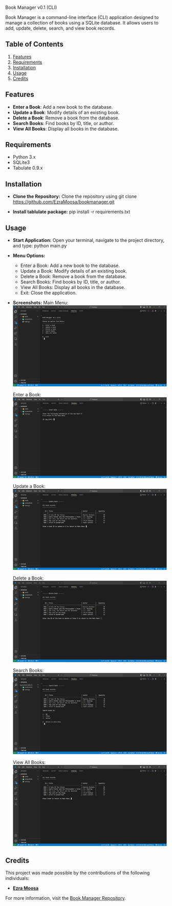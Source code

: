 Book Manager v0.1 (CLI)

Book Manager is a command-line interface (CLI) application designed to manage a collection of books using a SQLite database. It allows users to add, update, delete, search, and view book records.

## Table of Contents

1. [Features](#features)
2. [Requirements](#requirements)
3. [Installation](#installation)
4. [Usage](#usage)
5. [Credits](#credits)

## Features

- **Enter a Book**: Add a new book to the database.
- **Update a Book**: Modify details of an existing book.
- **Delete a Book**: Remove a book from the database.
- **Search Books**: Find books by ID, title, or author.
- **View All Books**: Display all books in the database.

## Requirements

- Python 3.x
- SQLite3
- Tabulate 0.9.x

## Installation

- **Clone the Repository:**
    Clone the repository using git clone https://github.com/EzraMoosa/bookmanager.git

- **Install tablulate package:**
    pip install -r requirements.txt

## Usage
- **Start Application:**
    Open your terminal, navigate to the project directory, and type:
    python main.py

- **Menu Options:**
    * Enter a Book: Add a new book to the database.
    * Update a Book: Modify details of an existing book.
    * Delete a Book: Remove a book from the database.
    * Search Books: Find books by ID, title, or author.
    * View All Books: Display all books in the database.
    * Exit: Close the application.
 
- **Screenshots:**
    Main Menu:
    ![Main Menu](screenshots/menu.png)
  
    Enter a Book:
    ![Enter Book](screenshots/enter.png)
  
    Update a Book:
    ![Update Book](screenshots/update.png)
  
    Delete a Book:
    ![Delete Book](screenshots/delete.png)
  
    Search Books:
    ![Search Book](screenshots/search.png)
  
    View All Books:
    ![View All](screenshots/all.png)

## Credits
This project was made possible by the contributions of the following individuals:
- **[Ezra Moosa](https://github.com/EzraMoosa)**

For more information, visit the [Book Manager Repository](https://github.com/EzraMoosa/bookmanager).

